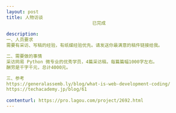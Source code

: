 ```yaml
---                
layout: post       
title: 人物访谈
                                已完成
           
description: 
一、人员要求
需要有采访、写稿的经验，有纸媒经验优先。请发送你最满意的稿件链接给我。

二、需要做的事情
采访网易 Python 微专业的优秀学员，4篇采访稿，每篇篇幅1000字左右。
酬劳是千字千元，总计4000元。

三、参考
https://generalassemb.ly/blog/what-is-web-development-coding/
https://techacademy.jp/blog/61
     
contenturl: https://pro.lagou.com/project/2692.html      
---                 
```

